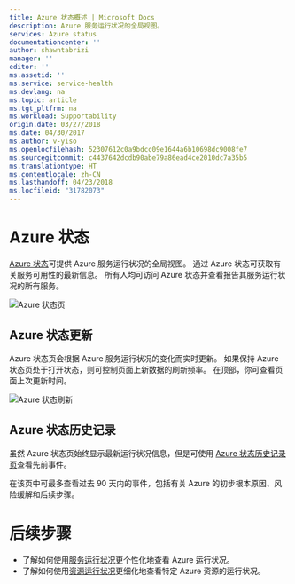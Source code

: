 ```yaml
---
title: Azure 状态概述 | Microsoft Docs
description: Azure 服务运行状况的全局视图。
services: Azure status
documentationcenter: ''
author: shawntabrizi
manager: ''
editor: ''
ms.assetid: ''
ms.service: service-health
ms.devlang: na
ms.topic: article
ms.tgt_pltfrm: na
ms.workload: Supportability
origin.date: 03/27/2018
ms.date: 04/30/2017
ms.author: v-yiso
ms.openlocfilehash: 52307612c0a9bdcc09e1644a6b10698dc9008fe7
ms.sourcegitcommit: c4437642dcdb90abe79a86ead4ce2010dc7a35b5
ms.translationtype: HT
ms.contentlocale: zh-CN
ms.lasthandoff: 04/23/2018
ms.locfileid: "31782073"
---
```

# <a name="azure-status"></a>Azure 状态
[Azure 状态](https://www.azure.cn/support/service-dashboard/)可提供 Azure 服务运行状况的全局视图。 通过 Azure 状态可获取有关服务可用性的最新信息。 所有人均可访问 Azure 状态并查看报告其服务运行状况的所有服务。 

![Azure 状态页](./media/azure-status-overview/azure-status.PNG)

## <a name="azure-status-updates"></a>Azure 状态更新
Azure 状态页会根据 Azure 服务运行状况的变化而实时更新。 如果保持 Azure 状态页处于打开状态，则可控制页面上新数据的刷新频率。 在顶部，你可查看页面上次更新时间。

![Azure 状态刷新](./media/azure-status-overview/update.PNG)

## <a name="azure-status-history"></a>Azure 状态历史记录
虽然 Azure 状态页始终显示最新运行状况信息，但是可使用 [Azure 状态历史记录页](https://www.azure.cn/support/service-dashboard/)查看先前事件。

在该页中可最多查看过去 90 天内的事件，包括有关 Azure 的初步根本原因、风险缓解和后续步骤。


# <a name="next-steps"></a>后续步骤
* 了解如何使用[服务运行状况](./service-health-overview.md)更个性化地查看 Azure 运行状况。
* 了解如何使用[资源运行状况](./resource-health-overview.md)更细化地查看特定 Azure 资源的运行状况。
